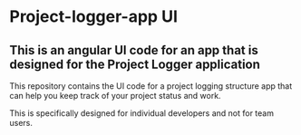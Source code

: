 # Project-logger-app UI
## This is an angular UI code for an app that is designed for the Project Logger application

This repository contains the UI code for a project logging structure app that can help you keep track of your project status and work.

This is specifically designed for individual developers and not for team users.
